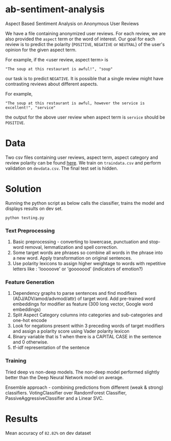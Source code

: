# ab-sentiment-analysis
Aspect Based Sentiment Analysis on Anonymous User Reviews

We have a file containing anonymized user reviews. For each review, we are also provided the `aspect` term or the word of interest. Our goal for each review is to predict the polarity (`POSITIVE`, `NEGATIVE` or `NEUTRAL`) of the user's opinion for the given aspect term.

For example, if the <user review, aspect term> is 

    "The soup at this restaurant is awful!", "soup"
    
our task is to predict `NEGATIVE`. It is possible that a single review might have contrasting reviews about different aspects.

For example,

    "The soup at this restaurant is awful, however the service is excellent!", "service"
    
the output for the above user review when aspect term is `service` should be `POSITIVE`.

# Data

Two csv files containing user reviews, aspect term, aspect category and review polarity can be found [here](https://drive.google.com/drive/folders/1Q-z6XCQWnEHNecFNSAmEVt5D4wkr1tDF?usp=sharing). We train on `traindata.csv` and perform validation on `devdata.csv`. The final test set is hidden.

# Solution

Running the python script as below calls the classifier, trains the model and displays results on dev set.

    python testing.py

### Text Preprocessing

  1. Basic preprocessing - converting to lowercase, punctuation and stop-word removal, lemmatization and spell correction.
  2. Some target words are phrases so combine all words in the phrase into a new word. Apply transformation on original sentences.
  3. Use polarity lexicons to assign higher weightage to words with repetitive letters like : 'looooove' or 'gooooood' (indicators of emotion?)

### Feature Generation

  1. Dependency graphs to parse sentences and find modifiers (ADJ/ADV/amod/advmod/attr) of target word. Add pre-trained word embeddings for modifier as feature
  (300 long vector, Google word embeddings)
  2. Split Aspect Category columns into categories and sub-categories and one-hot encode
  3. Look for negations present within 3 preceding words of target modifiers and assign a polarity score using Vader polarity lexicon
  4. Binary variable that is 1 when there is a CAPITAL CASE in the sentence and 0 otherwise.
  5. tf-idf representation of the sentence

### Training

Tried deep vs non-deep models. The non-deep model performed slightly better than the Deep Neural Network model on average.

Ensemble approach - combining predictions from different (weak & strong) classifiers. VotingClassifier over  RandomForest Classifier, PassiveAggressiveClassifier and a Linear SVC.

# Results

Mean accuracy of `82.82%` on dev dataset

